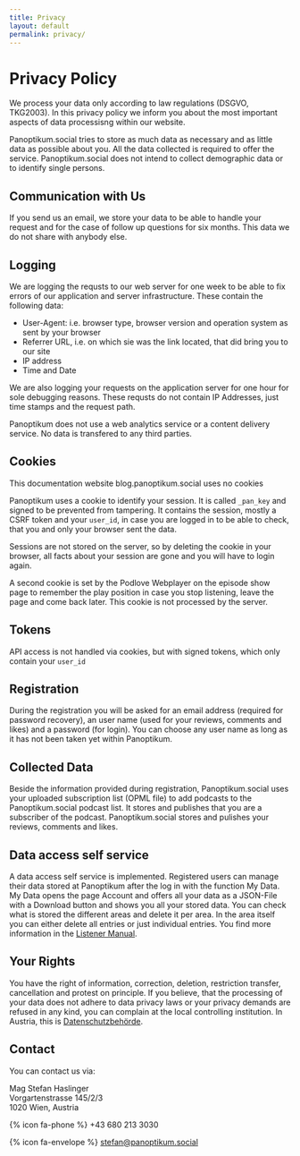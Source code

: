 ```yaml
---
title: Privacy
layout: default
permalink: privacy/
---
```


# Privacy Policy

We process your data only according to law regulations (DSGVO, TKG2003). In this privacy policy we
inform you about the most important aspects of data processisng within our website.

Panoptikum.social tries to store as much data as necessary and as little data as possible about you.
All the data collected is required to offer the service. Panoptikum.social does not intend to collect
demographic data or to identify single persons.

## Communication with Us

If you send us an email, we store your data to be able to handle your request
and for the case of follow up questions for six months. This data we do not
share with anybody else.

## Logging

We are logging the requsts to our web server for one week to be able to fix errors of our application
and server infrastructure.
These contain the following data:

* User-Agent: i.e. browser type, browser version and operation system as sent
  by your browser
* Referrer URL, i.e. on which sie was the link located, that did bring you to
  our site
* IP address
* Time and Date

We are also logging your requests on the application server for one hour for sole debugging reasons.
These requsts do not contain IP Addresses, just time stamps and the request path.

Panoptikum does not use a web analytics service or a content delivery service.
No data is transfered to any third parties.

## Cookies

This documentation website blog.panoptikum.social uses no cookies

Panoptikum uses a cookie to identify your session. It is called `_pan_key` and signed to be prevented
from tampering. It contains the session, mostly a CSRF token and your `user_id`, in case you are
logged in to be able to check, that you and only your browser sent the data.

Sessions are not stored on the server, so by deleting the cookie in your browser,
all facts about your session are gone and you will have to login again.

A second cookie is set by the Podlove Webplayer on the episode show page to remember the play
position in case you stop listening, leave the page and come back later. This cookie is not
processed by the server.

## Tokens

API access is not handled via cookies, but with signed tokens, which only contain your `user_id`

## Registration

During the registration you will be asked for an email address (required for password recovery), an
user name (used for your reviews, comments and likes) and a password (for login). You can choose
any user name as long as it has not been taken yet within Panoptikum.

## Collected Data

Beside the information provided during registration, Panoptikum.social uses your uploaded subscription
list (OPML file) to add podcasts to the Panoptikum.social podcast list. It stores and publishes that
you are a subscriber of the podcast. Panoptikum.social stores and pulishes your reviews, comments and
likes.

## Data access self service

A data access self service is implemented. Registered users can manage their
data stored at Panoptikum after the log in with the function My Data.
My Data opens the page Account and offers all your data as a JSON-File with a
Download button and shows you all your stored data. You can check what is stored
the different areas and delete it per area. In the area itself you can either
delete all entries or just individual entries. You find more information in the
[Listener Manual](/listener-manual).

## Your Rights

You have the right of information, correction, deletion, restriction
transfer, cancellation and protest on principle. If you believe, that the
processing of your data does not adhere to data privacy laws or your
privacy demands are refused in any kind, you can complain at the local
controlling institution. In Austria, this is
[Datenschutzbehörde](https://www.dsb.gv.at/).

## Contact

You can contact us via:

Mag Stefan Haslinger  
Vorgartenstrasse 145/2/3  
1020 Wien, Austria  

{% icon fa-phone %} +43 680 213 3030

{% icon fa-envelope %} <stefan@panoptikum.social>
